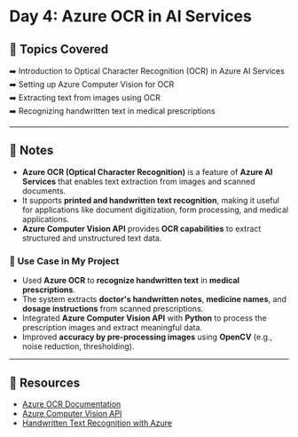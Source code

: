 # Day 4: Azure OCR in AI Services  

## 📌 Topics Covered  

➡️ Introduction to Optical Character Recognition (OCR) in Azure AI Services  
➡️ Setting up Azure Computer Vision for OCR  
➡️ Extracting text from images using OCR  
➡️ Recognizing handwritten text in medical prescriptions  

---

## 📝 Notes  

- **Azure OCR (Optical Character Recognition)** is a feature of **Azure AI Services** that enables text extraction from images and scanned documents.  
- It supports **printed and handwritten text recognition**, making it useful for applications like document digitization, form processing, and medical applications.  
- **Azure Computer Vision API** provides **OCR capabilities** to extract structured and unstructured text data.  

### 🏥 **Use Case in My Project**  

- Used **Azure OCR** to **recognize handwritten text** in **medical prescriptions**.  
- The system extracts **doctor's handwritten notes**, **medicine names**, and **dosage instructions** from scanned prescriptions.  
- Integrated **Azure Computer Vision API** with **Python** to process the prescription images and extract meaningful data.  
- Improved **accuracy by pre-processing images** using **OpenCV** (e.g., noise reduction, thresholding).  

---

## 🔗 Resources  

- [Azure OCR Documentation](https://learn.microsoft.com/en-us/azure/cognitive-services/computer-vision/overview-ocr)  
- [Azure Computer Vision API](https://learn.microsoft.com/en-us/azure/ai-services/computer-vision/)  
- [Handwritten Text Recognition with Azure](https://learn.microsoft.com/en-us/azure/cognitive-services/computer-vision/concept-handwriting)  
